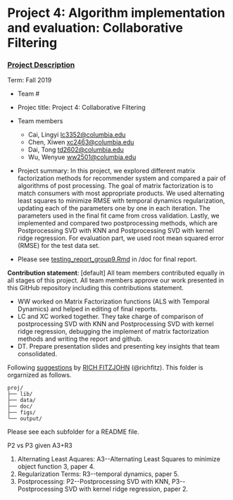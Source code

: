 # Project 4: Algorithm implementation and evaluation: Collaborative Filtering

### [Project Description](doc/project4_desc.md)

Term: Fall 2019

+ Team #
+ Projec title: Project 4: Collaborative Filtering
+ Team members
	+ Cai, Lingyi lc3352@columbia.edu
	+ Chen, Xiwen xc2463@columbia.edu
	+ Dai, Tong td2602@columbia.edu
	+ Wu, Wenyue ww2501@columbia.edu
	
+ Project summary: In this project, we explored different matrix factorization methods for recommender system and compared a pair of algorithms of post processing. The goal of matrix factorization is to match consumers with most appropriate products. We used alternating least squares to minimize RMSE with temporal dynamics regularization, updating each of the parameters one by one in each iteration. The parameters used in the final fit came from cross validation. Lastly, we implemented and compared two postprocessing methods, which are Postprocessing SVD with KNN and Postprocessing SVD with kernel ridge regression. For evaluation part, we used root mean squared error (RMSE) for the test data set.
+ Please see [testing_report_group9.Rmd](https://github.com/TZstatsADS/fall2019-project4-sec1-grp9/blob/master/doc/testing_report_group9.Rmd) in /doc for final report.


	
**Contribution statement**: [default] All team members contributed equally in all stages of this project. All team members approve our work presented in this GitHub repository including this contributions statement. 

+ WW worked on Matrix Factorization functions (ALS with Temporal Dynamics) and helped in editing of final reports.
+ LC and XC worked together. They take charge of comparison of postprocessing SVD with KNN and Postprocessing SVD with kernel ridge regression, debugging the implement of matrix factorization methods and writing the report and github.
+ DT. Prepare presentation slides and presenting key insights that team consolidated.

Following [suggestions](http://nicercode.github.io/blog/2013-04-05-projects/) by [RICH FITZJOHN](http://nicercode.github.io/about/#Team) (@richfitz). This folder is orgarnized as follows.

```
proj/
├── lib/
├── data/
├── doc/
├── figs/
└── output/
```

Please see each subfolder for a README file.


P2 vs P3 given A3+R3

1. Alternating Least Aquares: A3--Alternating Least Squares to minimize object function 3, paper 4. 
2. Regularization Terms: R3--temporal dynamics, paper 5.
3. Postprocessing: P2--Postprocessing SVD with KNN, P3--Postprocessing SVD with kernel ridge regression, paper 2. 
